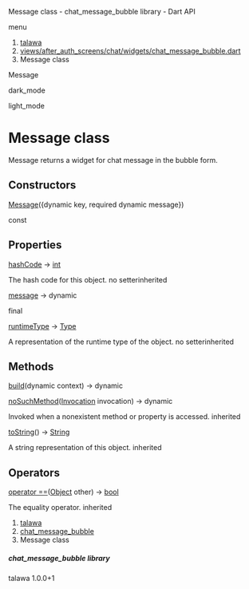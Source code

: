 




Message class - chat\_message\_bubble library - Dart API







menu

1. [talawa](../index.html)
2. [views/after\_auth\_screens/chat/widgets/chat\_message\_bubble.dart](../file-___home_harshil_Desktop_open-source_palisadoes_talawa_lib_views_after_auth_screens_chat_widgets_chat_message_bubble/)
3. Message class

Message


dark\_mode

light\_mode




# Message class


Message returns a widget for chat message in the bubble form.


## Constructors

[Message](../file-___home_harshil_Desktop_open-source_palisadoes_talawa_lib_views_after_auth_screens_chat_widgets_chat_message_bubble/Message/Message.html)({dynamic key, required dynamic message})

const



## Properties

[hashCode](https://api.flutter.dev/flutter/dart-core/Object/hashCode.html)
→ [int](https://api.flutter.dev/flutter/dart-core/int-class.html)

The hash code for this object.
no setterinherited

[message](../file-___home_harshil_Desktop_open-source_palisadoes_talawa_lib_views_after_auth_screens_chat_widgets_chat_message_bubble/Message/message.html)
→ dynamic

final

[runtimeType](https://api.flutter.dev/flutter/dart-core/Object/runtimeType.html)
→ [Type](https://api.flutter.dev/flutter/dart-core/Type-class.html)

A representation of the runtime type of the object.
no setterinherited



## Methods

[build](../file-___home_harshil_Desktop_open-source_palisadoes_talawa_lib_views_after_auth_screens_chat_widgets_chat_message_bubble/Message/build.html)(dynamic context)
→ dynamic



[noSuchMethod](https://api.flutter.dev/flutter/dart-core/Object/noSuchMethod.html)([Invocation](https://api.flutter.dev/flutter/dart-core/Invocation-class.html) invocation)
→ dynamic


Invoked when a nonexistent method or property is accessed.
inherited

[toString](https://api.flutter.dev/flutter/dart-core/Object/toString.html)()
→ [String](https://api.flutter.dev/flutter/dart-core/String-class.html)


A string representation of this object.
inherited



## Operators

[operator ==](https://api.flutter.dev/flutter/dart-core/Object/operator_equals.html)([Object](https://api.flutter.dev/flutter/dart-core/Object-class.html) other)
→ [bool](https://api.flutter.dev/flutter/dart-core/bool-class.html)


The equality operator.
inherited



 


1. [talawa](../index.html)
2. [chat\_message\_bubble](../file-___home_harshil_Desktop_open-source_palisadoes_talawa_lib_views_after_auth_screens_chat_widgets_chat_message_bubble/)
3. Message class

##### chat\_message\_bubble library





talawa
1.0.0+1







